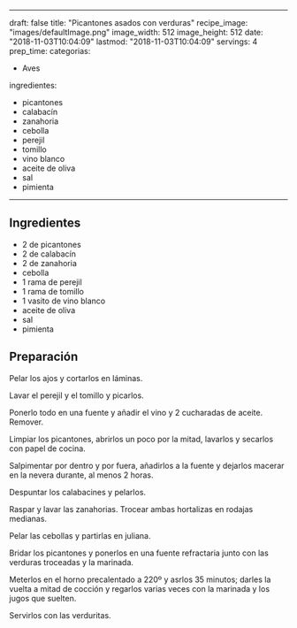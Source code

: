 
---
draft: false
title: "Picantones asados con verduras"
recipe_image: "images/defaultImage.png"
image_width: 512
image_height: 512
date: "2018-11-03T10:04:09"
lastmod: "2018-11-03T10:04:09"
servings: 4
prep_time: 
categorias:
  - Aves

ingredientes:
  - picantones
  - calabacín
  - zanahoria
  - cebolla
  - perejil
  - tomillo
  - vino blanco
  - aceite de oliva
  - sal
  - pimienta
---

## Ingredientes
- 2  de picantones
- 2  de calabacín
- 2  de zanahoria
- cebolla
- 1 rama de perejil
- 1 rama de tomillo
- 1 vasito de vino blanco
- aceite de oliva
- sal
- pimienta

## Preparación
Pelar los ajos y cortarlos en láminas.

Lavar el perejil y el tomillo y picarlos.

Ponerlo todo en una fuente y añadir el vino y 2 cucharadas de aceite. Remover.

Limpiar los picantones, abrirlos un poco por la mitad, lavarlos y secarlos con papel de cocina.

Salpimentar por dentro y por fuera, añadirlos a la fuente y dejarlos macerar en la nevera durante, al menos 2 horas.

Despuntar los calabacines y pelarlos.

Raspar y lavar las zanahorias. Trocear ambas hortalizas en rodajas medianas.

Pelar las cebollas y partirlas en juliana.

Bridar los picantones y ponerlos en una fuente refractaria junto con las verduras troceadas y la marinada.

Meterlos en el horno precalentado a 220º y asrlos 35 minutos; darles la vuelta a mitad de cocción y regarlos varias veces con la marinada y los jugos que suelten.

Servirlos con las verduritas.


